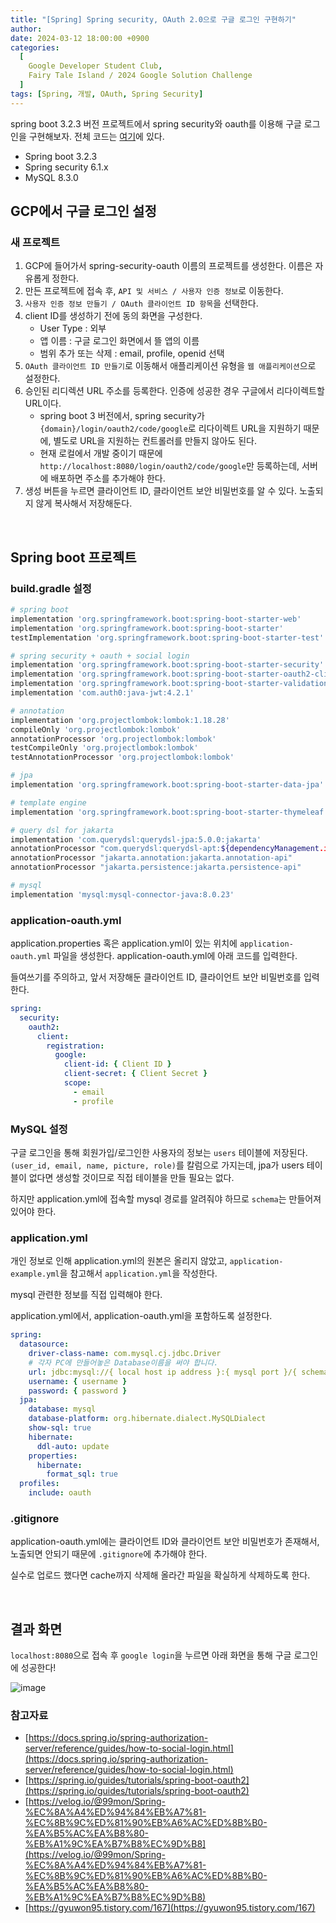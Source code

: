 ```yaml
---
title: "[Spring] Spring security, OAuth 2.0으로 구글 로그인 구현하기"
author:
date: 2024-03-12 18:00:00 +0900
categories:
  [
    Google Developer Student Club,
    Fairy Tale Island / 2024 Google Solution Challenge
  ]
tags: [Spring, 개발, OAuth, Spring Security]
---
```


spring boot 3.2.3 버전 프로젝트에서 spring security와 oauth를 이용해 구글 로그인을 구현해보자. 전체 코드는 [여기](https://github.com/RumosZin/spring-security-oauth)에 있다.

- Spring boot 3.2.3
- Spring security 6.1.x
- MySQL 8.3.0

## **GCP에서 구글 로그인 설정**

### **새 프로젝트**

1. GCP에 들어가서 spring-security-oauth 이름의 프로젝트를 생성한다. 이름은 자유롭게 정한다.
2. 만든 프로젝트에 접속 후, `API 및 서비스 / 사용자 인증 정보`로 이동한다.
3. `사용자 인증 정보 만들기 / OAuth 클라이언트 ID 항목`을 선택한다.
4. client ID를 생성하기 전에 동의 화면을 구성한다.
   - User Type : 외부
   - 앱 이름 : 구글 로그인 화면에서 뜰 앱의 이름
   - 범위 추가 또는 삭제 : email, profile, openid 선택
5. `OAuth 클라이언트 ID 만들기`로 이동해서 애플리케이션 유형을 `웹 애플리케이션`으로 설정한다.
6. 승인된 리디렉션 URL 주소를 등록한다. 인증에 성공한 경우 구글에서 리다이렉트할 URL이다.
   - spring boot 3 버전에서, spring security가 `{domain}/login/oauth2/code/google`로 리다이렉트 URL을 지원하기 때문에, 별도로 URL을 지원하는 컨트롤러를 만들지 않아도 된다.
   - 현재 로컬에서 개발 중이기 때문에 `http://localhost:8080/login/oauth2/code/google`만 등록하는데, 서버에 배포하면 주소를 추가해야 한다.
7. 생성 버튼을 누르면 클라이언트 ID, 클라이언트 보안 비밀번호를 알 수 있다. 노출되지 않게 복사해서 저장해둔다.

<br>

## **Spring boot 프로젝트**

### **build.gradle 설정**

```bash
# spring boot
implementation 'org.springframework.boot:spring-boot-starter-web'
implementation 'org.springframework.boot:spring-boot-starter'
testImplementation 'org.springframework.boot:spring-boot-starter-test'

# spring security + oauth + social login
implementation 'org.springframework.boot:spring-boot-starter-security'
implementation 'org.springframework.boot:spring-boot-starter-oauth2-client'
implementation 'org.springframework.boot:spring-boot-starter-validation'
implementation 'com.auth0:java-jwt:4.2.1'

# annotation
implementation 'org.projectlombok:lombok:1.18.28'
compileOnly 'org.projectlombok:lombok'
annotationProcessor 'org.projectlombok:lombok'
testCompileOnly 'org.projectlombok:lombok'
testAnnotationProcessor 'org.projectlombok:lombok'

# jpa
implementation 'org.springframework.boot:spring-boot-starter-data-jpa'

# template engine
implementation 'org.springframework.boot:spring-boot-starter-thymeleaf'

# query dsl for jakarta
implementation 'com.querydsl:querydsl-jpa:5.0.0:jakarta'
annotationProcessor "com.querydsl:querydsl-apt:${dependencyManagement.importedProperties['querydsl.version']}:jakarta"
annotationProcessor "jakarta.annotation:jakarta.annotation-api"
annotationProcessor "jakarta.persistence:jakarta.persistence-api"

# mysql
implementation 'mysql:mysql-connector-java:8.0.23'
```

### **application-oauth.yml**

application.properties 혹은 application.yml이 있는 위치에 `application-oauth.yml` 파일을 생성한다. application-oauth.yml에 아래 코드를 입력한다.

들여쓰기를 주의하고, 앞서 저장해둔 클라이언트 ID, 클라이언트 보안 비밀번호를 입력한다.

```yaml
spring:
  security:
    oauth2:
      client:
        registration:
          google:
            client-id: { Client ID }
            client-secret: { Client Secret }
            scope:
              - email
              - profile
```

### **MySQL 설정**

구글 로그인을 통해 회원가입/로그인한 사용자의 정보는 `users` 테이블에 저장된다. `(user_id, email, name, picture, role)`를 칼럼으로 가지는데, jpa가 users 테이블이 없다면 생성할 것이므로 직접 테이블을 만들 필요는 없다.

하지만 application.yml에 접속할 mysql 경로를 알려줘야 하므로 `schema`는 만들어져 있어야 한다.

### **application.yml**

개인 정보로 인해 application.yml의 원본은 올리지 않았고, `application-example.yml`을 참고해서 `application.yml`을 작성한다.

mysql 관련한 정보를 직접 입력해야 한다.

application.yml에서, application-oauth.yml을 포함하도록 설정한다.

```yaml
spring:
  datasource:
    driver-class-name: com.mysql.cj.jdbc.Driver
    # 각자 PC에 만들어놓은 Database이름을 써야 합니다.
    url: jdbc:mysql://{ local host ip address }:{ mysql port }/{ schema_name }?useSSL=false&characterEncoding=UTF-8&serverTimezone=UTC&allowPublicKeyRetrieval=true&useSSL=false
    username: { username }
    password: { password }
  jpa:
    database: mysql
    database-platform: org.hibernate.dialect.MySQLDialect
    show-sql: true
    hibernate:
      ddl-auto: update
    properties:
      hibernate:
        format_sql: true
  profiles:
    include: oauth
```

### **.gitignore**

application-oauth.yml에는 클라이언트 ID와 클라이언트 보안 비밀번호가 존재해서, 노출되면 안되기 때문에 `.gitignore`에 추가해야 한다.

실수로 업로드 했다면 cache까지 삭제해 올라간 파일을 확실하게 삭제하도록 한다.

<br>

## **결과 화면**

`localhost:8080`으로 접속 후 `google login`을 누르면 아래 화면을 통해 구글 로그인에 성공한다!

![image](https://github.com/RumosZin/spring-security-oauth/assets/81238093/c7a3f0d6-5152-461d-831a-91b709439597)

### **참고자료**

- [https://docs.spring.io/spring-authorization-server/reference/guides/how-to-social-login.html](https://docs.spring.io/spring-authorization-server/reference/guides/how-to-social-login.html)
- [https://spring.io/guides/tutorials/spring-boot-oauth2](https://spring.io/guides/tutorials/spring-boot-oauth2)
- [https://velog.io/@99mon/Spring-%EC%8A%A4%ED%94%84%EB%A7%81-%EC%8B%9C%ED%81%90%EB%A6%AC%ED%8B%B0-%EA%B5%AC%EA%B8%80-%EB%A1%9C%EA%B7%B8%EC%9D%B8](https://velog.io/@99mon/Spring-%EC%8A%A4%ED%94%84%EB%A7%81-%EC%8B%9C%ED%81%90%EB%A6%AC%ED%8B%B0-%EA%B5%AC%EA%B8%80-%EB%A1%9C%EA%B7%B8%EC%9D%B8)
- [https://gyuwon95.tistory.com/167](https://gyuwon95.tistory.com/167)

<br>

<script src="https://utteranc.es/client.js"
        repo="RumosZin/rumoszin.github.io"
        issue-term="pathname"
        theme="github-light"
        crossorigin="anonymous"
        async>
</script>
